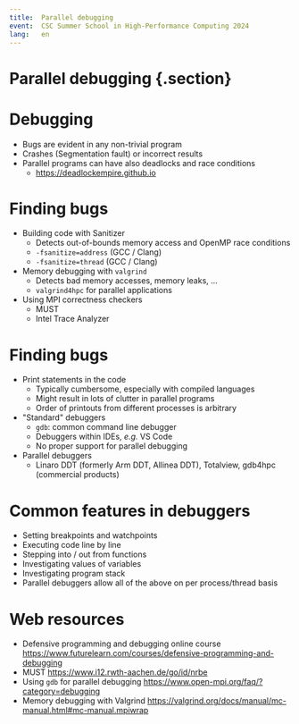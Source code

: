 ```yaml
---
title:  Parallel debugging
event:  CSC Summer School in High-Performance Computing 2024
lang:   en
---
```


# Parallel debugging {.section}

# Debugging

- Bugs are evident in any non-trivial program
- Crashes (Segmentation fault) or incorrect results
- Parallel programs can have also deadlocks and race conditions
    - <https://deadlockempire.github.io>

# Finding bugs

- Building code with Sanitizer
    - Detects out-of-bounds memory access and OpenMP race conditions
    - `-fsanitize=address` (GCC / Clang)
    - `-fsanitize=thread` (GCC / Clang)
- Memory debugging with `valgrind`
   - Detects bad memory accesses, memory leaks, ...
   - `valgrind4hpc` for parallel applications
- Using MPI correctness checkers
    - MUST
    - Intel Trace Analyzer

# Finding bugs

- Print statements in the code
    - Typically cumbersome, especially with compiled languages
    - Might result in lots of clutter in parallel programs
    - Order of printouts from different processes is arbitrary
- "Standard" debuggers
    - `gdb`: common command line debugger
    - Debuggers within IDEs, *e.g.* VS Code
    - No proper support for parallel debugging
- Parallel debuggers
    - Linaro DDT (formerly Arm DDT, Allinea DDT), Totalview, gdb4hpc (commercial products)

# Common features in debuggers

- Setting breakpoints and watchpoints
- Executing code line by line
- Stepping into / out from functions
- Investigating values of variables
- Investigating program stack
- Parallel debuggers allow all of the above on per process/thread basis

# Web resources

- Defensive programming and debugging online course <https://www.futurelearn.com/courses/defensive-programming-and-debugging>
- MUST <https://www.i12.rwth-aachen.de/go/id/nrbe>
- Using `gdb` for parallel debugging <https://www.open-mpi.org/faq/?category=debugging>
- Memory debugging with Valgrind <https://valgrind.org/docs/manual/mc-manual.html#mc-manual.mpiwrap>
